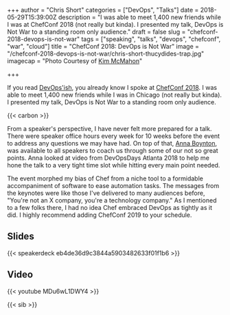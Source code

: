 +++
author = "Chris Short"
categories = ["DevOps", "Talks"]
date = 2018-05-29T15:39:00Z
description = "I was able to meet 1,400 new friends while I was at ChefConf 2018 (not really but kinda). I presented my talk, DevOps is Not War to a standing room only audience."
draft = false
slug = "chefconf-2018-devops-is-not-war"
tags = ["speaking", "talks", "devops", "chefconf", "war", "cloud"]
title = "ChefConf 2018: DevOps is Not War"
image = "/chefconf-2018-devops-is-not-war/chris-short-thucydides-trap.jpg"
imagecap = "Photo Courtesy of [Kim McMahon](https://kimmcmahon.me/)"

+++

If you read [DevOps'ish](https://devopsish.com/077/), you already know I spoke at [ChefConf 2018](https://chefconf.chef.io/). I was able to meet 1,400 new friends while I was in Chicago (not really but kinda). I presented my talk, DevOps is Not War to a standing room only audience.

{{< carbon >}}

From a speaker's perspective, I have never felt more prepared for a talk. There were speaker office hours every week for 10 weeks before the event to address any questions we may have had. On top of that, [Anna Boynton](http://messageglue.com/), was available to all speakers to coach us through some of our not so great points. Anna looked at video from DevOpsDays Atlanta 2018 to help me hone the talk to a very tight time slot while hitting every main point needed.

The event morphed my bias of Chef from a niche tool to a formidable accompaniment of software to ease automation tasks. The messages from the keynotes were like those I've delivered to many audiences before, "You're not an X company, you're a technology company." As I mentioned to a few folks there, I had no idea Chef embraced DevOps as tightly as it did. I highly recommend adding ChefConf 2019 to your schedule.

## Slides

{{< speakerdeck eb4de36d9c3844a5903482633f01f1b6 >}}

## Video

{{< youtube MDu6wL1DWY4 >}}

{{< sib >}}
